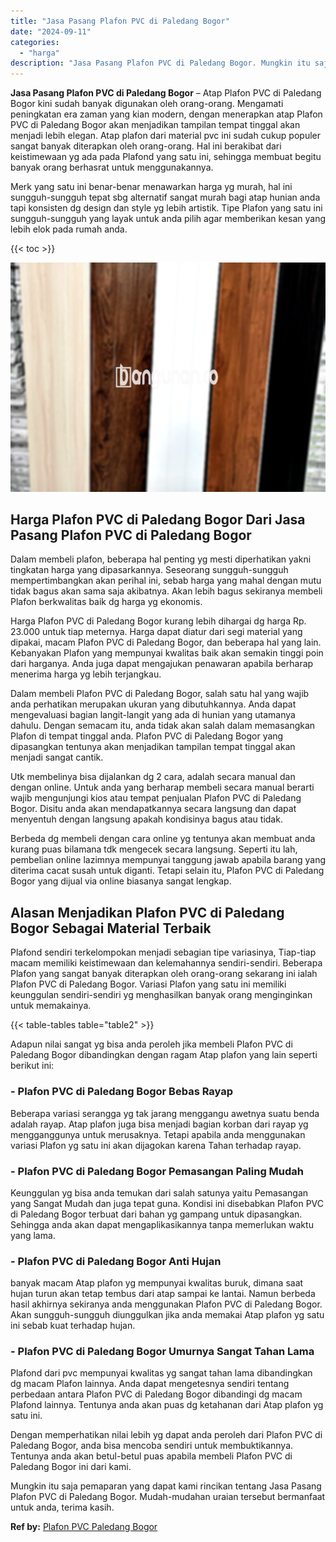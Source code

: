 ```yaml
---
title: "Jasa Pasang Plafon PVC di Paledang Bogor"
date: "2024-09-11"
categories: 
  - "harga"
description: "Jasa Pasang Plafon PVC di Paledang Bogor. Mungkin itu saja pemaparan yang dapat kami rincikan tentang Jasa Pasang Plafon PVC di Paledang Bogor. Mudah-mudahan..."
---
```


**Jasa Pasang Plafon PVC di Paledang Bogor** – Atap Plafon PVC di Paledang Bogor kini sudah banyak digunakan oleh orang-orang. Mengamati peningkatan era zaman yang kian modern, dengan menerapkan atap Plafon PVC di Paledang Bogor akan menjadikan tampilan tempat tinggal akan menjadi lebih elegan. Atap plafon dari material pvc ini sudah cukup populer sangat banyak diterapkan oleh orang-orang. Hal ini berakibat dari keistimewaan yg ada pada Plafond yang satu ini, sehingga membuat begitu banyak orang berhasrat untuk menggunakannya.

Merk yang satu ini benar-benar menawarkan harga yg murah, hal ini sungguh-sungguh tepat sbg alternatif sangat murah bagi atap hunian anda tapi konsisten dg design dan style yg lebih artistik. Tipe Plafon yang satu ini sungguh-sungguh yang layak untuk anda pilih agar memberikan kesan yang lebih elok pada rumah anda.

{{< toc >}}

![Jasa Pasang Plafon PVC di Paledang Bogor](/images/flafond-pvc-murah19.png)

## Harga Plafon PVC di Paledang Bogor Dari Jasa Pasang Plafon PVC di Paledang Bogor

Dalam membeli plafon, beberapa hal penting yg mesti diperhatikan yakni tingkatan harga yang dipasarkannya. Seseorang sungguh-sungguh mempertimbangkan akan perihal ini, sebab harga yang mahal dengan mutu tidak bagus akan sama saja akibatnya. Akan lebih bagus sekiranya membeli Plafon berkwalitas baik dg harga yg ekonomis.

Harga Plafon PVC di Paledang Bogor kurang lebih dihargai dg harga Rp. 23.000 untuk tiap meternya. Harga dapat diatur dari segi material yang dipakai, macam Plafon PVC di Paledang Bogor, dan beberapa hal yang lain. Kebanyakan Plafon yang mempunyai kwalitas baik akan semakin tinggi poin dari harganya. Anda juga dapat mengajukan penawaran apabila berharap menerima harga yg lebih terjangkau.

Dalam membeli Plafon PVC di Paledang Bogor, salah satu hal yang wajib anda perhatikan merupakan ukuran yang dibutuhkannya. Anda dapat mengevaluasi bagian langit-langit yang ada di hunian yang utamanya dahulu. Dengan semacam itu, anda tidak akan salah dalam memasangkan Plafon di tempat tinggal anda. Plafon PVC di Paledang Bogor yang dipasangkan tentunya akan menjadikan tampilan tempat tinggal akan menjadi sangat cantik.

Utk membelinya bisa dijalankan dg 2 cara, adalah secara manual dan dengan online. Untuk anda yang berharap membeli secara manual berarti wajib mengunjungi kios atau tempat penjualan Plafon PVC di Paledang Bogor. Disitu anda akan mendapatkannya secara langsung dan dapat menyentuh dengan langsung apakah kondisinya bagus atau tidak.

Berbeda dg membeli dengan cara online yg tentunya akan membuat anda kurang puas bilamana tdk mengecek secara langsung. Seperti itu lah, pembelian online lazimnya mempunyai tanggung jawab apabila barang yang diterima cacat susah untuk diganti. Tetapi selain itu, Plafon PVC di Paledang Bogor yang dijual via online biasanya sangat lengkap.

## Alasan Menjadikan Plafon PVC di Paledang Bogor Sebagai Material Terbaik

Plafond sendiri terkelompokan menjadi sebagian tipe variasinya, Tiap-tiap macam memiliki keistimewaan dan kelemahannya sendiri-sendiri. Beberapa Plafon yang sangat banyak diterapkan oleh orang-orang sekarang ini ialah Plafon PVC di Paledang Bogor. Variasi Plafon yang satu ini memiliki keunggulan sendiri-sendiri yg menghasilkan banyak orang menginginkan untuk memakainya.

{{< table-tables table="table2" >}}

Adapun nilai sangat yg bisa anda peroleh jika membeli Plafon PVC di Paledang Bogor dibandingkan dengan ragam Atap plafon yang lain seperti berikut ini:

### \- Plafon PVC di Paledang Bogor Bebas Rayap

Beberapa variasi serangga yg tak jarang menggangu awetnya suatu benda adalah rayap. Atap plafon juga bisa menjadi bagian korban dari rayap yg mengganggunya untuk merusaknya. Tetapi apabila anda menggunakan variasi Plafon yg satu ini akan dijagokan karena Tahan terhadap rayap.

### \- Plafon PVC di Paledang Bogor Pemasangan Paling Mudah

Keunggulan yg bisa anda temukan dari salah satunya yaitu Pemasangan yang Sangat Mudah dan juga tepat guna. Kondisi ini disebabkan Plafon PVC di Paledang Bogor terbuat dari bahan yg gampang untuk dipasangkan. Sehingga anda akan dapat mengaplikasikannya tanpa memerlukan waktu yang lama.

### \- Plafon PVC di Paledang Bogor Anti Hujan

banyak macam Atap plafon yg mempunyai kwalitas buruk, dimana saat hujan turun akan tetap tembus dari atap sampai ke lantai. Namun berbeda hasil akhirnya sekiranya anda menggunakan Plafon PVC di Paledang Bogor. Akan sungguh-sungguh diunggulkan jika anda memakai Atap plafon yg satu ini sebab kuat terhadap hujan.

### \- Plafon PVC di Paledang Bogor Umurnya Sangat Tahan Lama

Plafond dari pvc mempunyai kwalitas yg sangat tahan lama dibandingkan dg macam Plafon lainnya. Anda dapat mengetesnya sendiri tentang perbedaan antara Plafon PVC di Paledang Bogor dibandingi dg macam Plafond lainnya. Tentunya anda akan puas dg ketahanan dari Atap plafon yg satu ini.

Dengan memperhatikan nilai lebih yg dapat anda peroleh dari Plafon PVC di Paledang Bogor, anda bisa mencoba sendiri untuk membuktikannya. Tentunya anda akan betul-betul puas apabila membeli Plafon PVC di Paledang Bogor ini dari kami.

Mungkin itu saja pemaparan yang dapat kami rincikan tentang Jasa Pasang Plafon PVC di Paledang Bogor. Mudah-mudahan uraian tersebut bermanfaat untuk anda, terima kasih.

**Ref by:** [Plafon PVC Paledang Bogor](https://id.wikipedia.org/wiki/Plafon)
